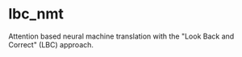 # lbc_nmt
Attention based neural machine translation with the "Look Back and Correct" (LBC) approach.
